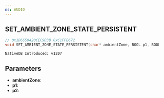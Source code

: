 ```yaml
---
ns: AUDIO
---
```

## SET_AMBIENT_ZONE_STATE_PERSISTENT

```c
// 0x1D6650420CEC9D3B 0xC1FFB672
void SET_AMBIENT_ZONE_STATE_PERSISTENT(char* ambientZone, BOOL p1, BOOL p2);
```

```
NativeDB Introduced: v1207
```

## Parameters
* **ambientZone**:
* **p1**:
* **p2**:
